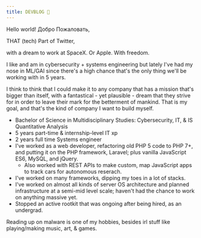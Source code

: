 ```yaml
---
title: DEVBLOG 📝
---
```


Hello world! Добро Пожаловать,

THAT (tech) Part of Twitter,

with a dream to work at SpaceX. Or Apple. With freedom.

I like and am in cybersecurity + systems engineering but lately I've had my nose in ML/GAI since there's a high chance that's the only thing we'll be working with in 5 years. 

I think to think that I could make it to any company that has a mission that's bigger than itself, with a fantastical - yet plausible - dream that they strive for in order to leave their mark for the betterment of mankind. That is my goal, and that's the kind of company I want to build myself.

- Bachelor of Science in Multidisciplinary Studies: Cybersecurity, IT, & IS Quantitative Analysis 
- 5 years part-time & internship-level IT xp
- 2 years full time Systems engineer
- I've worked as a web developer, refactoring old PHP 5 code to PHP 7+, and putting it on the PHP framework, Laravel; plus vanilla JavaScript ES6, MySQL, and jQuery.
	- Also worked with REST APIs to make custom, map JavaScript apps to track cars for autonomous reserach.
- I've worked on many frameworks, dipping my toes in a lot of stacks.
- I've worked on almost all kinds of server OS architecture and planned infrastructure at a semi-mid level scale; haven't had the chance to work on anything massive yet.
- Stopped an active rootkit that was ongoing after being hired, as an undergrad.

Reading up on malware is one of my hobbies, besides irl stuff like playing/making music, art, & games.

